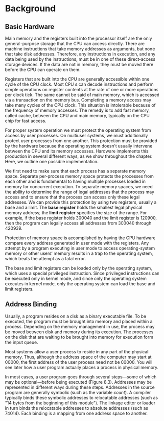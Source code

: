 # Background

## Basic Hardware
Main memory and the registers built into the processor itself are the only general-purpose storage that the CPU can access directly. There are machine instructions that take memory addresses as arguments, but none that take disk addresses. Therefore, any instructions in execution, and any data being used by the instructions, must be in one of these direct-access storage devices. If the data are not in memory, they must be moved there before the CPU can operate on them.  

Registers that are built into the CPU are generally accessible within one cycle of the CPU clock. Most CPU s can decode instructions and perform simple operations on register contents at the rate of one or more operations per clock tick. The same cannot be said of main memory, which is accessed via a transaction on the memory bus. Completing a memory access may take many cycles of the CPU clock. This situation is intolerable because of the frequency of memory accesses. The remedy is to add fast memory, called cache, between the CPU and main memory, typically on the CPU chip for fast access.  

For proper system operation we must protect the operating system from access by user processes. On multiuser systems, we must additionally protect user processes from one another. This protection must be provided by the hardware because the operating system doesn't usually intervene between the CPU and its memory accesses. Hardware implements this production in several different ways, as we show throughout the chapter. Here, we outline one possible implementation.  

We first need to make sure that each process has a separate memory space. Separate per-process memory space protects the processes from each other and is fundamental to having multiple processes loaded in memory for concurrent execution. To separate memory spaces, we need the ability to determine the range of legal addresses that the process may access and to ensure that the process can access only these legal addresses. We can provide this protection by using two registers, usually a base and a limit. The __base register__ holds the smallest legal physical memory address; the __limit register__ specifies the size of the range. For example, if the base register holds 300040 and the limit register is 120900, then the program can legally access all addresses from 300040 through 420939.  

Protection of memory space is accomplished by having the CPU hardware compare every address generated in user mode with the registers. Any attempt by a program executing in user mode to access operating-system memory or other users’ memory results in a trap to the operating system, which treats the attempt as a fatal error.  

The base and limit registers can be loaded only by the operating system, which uses a special privileged instruction. Since privileged instructions can be executed only in kernel mode, and since only the operating system executes in kernel mode, only the operating system can load the base and limit registers.

## Address Binding

Usually, a program resides on a disk as a binary executable file. To be executed, the program must be brought into memory and placed within a process. Depending on the memory management in use, the process may be moved between disk and memory during its execution. The processes on the disk that are waiting to be brought into memory for execution form the input queue.  

Most systems allow a user process to reside in any part of the physical memory. Thus, although the address space of the computer may start at 00000, the first address of the user process need not be 00000. You will see later how a user program actually places a process in physical memory.  

In most cases, a user program goes through several steps—some of which may be optional—before being executed (Figure 8.3). Addresses may be represented in different ways during these steps. Addresses in the source program are generally symbolic (such as the variable _count_). A compiler typically binds these symbolic addresses to relocatable addresses (such as "14 bytes from the beginning of this module"). The linkage editor or loader in turn binds the relocatable addresses to absolute addresses (such as 74014). Each binding is a mapping from one address space to another.
